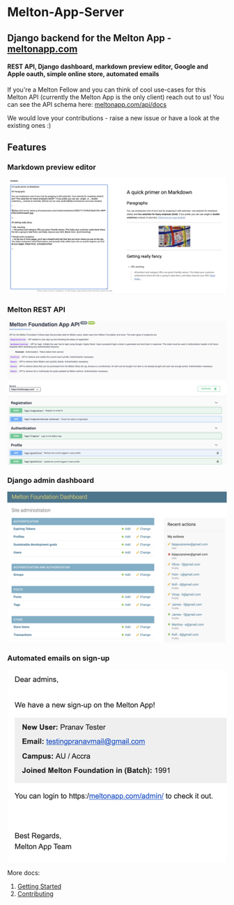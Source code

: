 # Melton-App-Server
## Django backend for the Melton App - [meltonapp.com](https://meltonapp.com)
#### REST API, Django dashboard, markdown preview editor, Google and Apple oauth, simple online store, automated emails

If you're a Melton Fellow and you can think of cool use-cases for this Melton API (currently the Melton App is the only client) reach out to us!
You can see the API schema here: [meltonapp.com/api/docs](https://meltonapp.com/api/docs)

We would love your contributions - raise a new issue or have a look at the existing ones :)


## Features

### Markdown preview editor
![markdown_preview](docs/images/markdown_preview_editor.png)

### Melton REST API
![rest_api](docs/images/rest_api.png)

### Django admin dashboard
![admin_dashboard](docs/images/admin_dashboard.png)

### Automated emails on sign-up
![signup_email](docs/images/signup_email.png)

More docs:
1. [Getting Started](docs/getting-started.md)
2. [Contributing](docs/contibuting.md)
